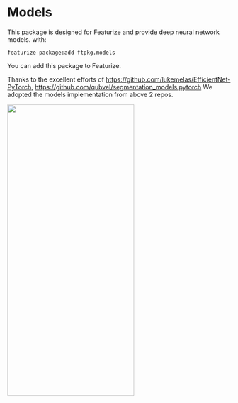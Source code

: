 # Models
This package is designed for Featurize and provide deep neural network models.
with:
```
featurize package:add ftpkg.models
```
You can add this package to Featurize.

Thanks to the excellent efforts of
https://github.com/lukemelas/EfficientNet-PyTorch, https://github.com/qubvel/segmentation_models.pytorch
We adopted the models implementation from above 2 repos.

<img src="https://github.com/louis-she/featurize-package/edit/master/ftpkg/models/models.png" height='657' width="286" align="center">
